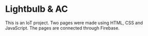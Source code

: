 # Lightbulb & AC
This is an IoT project. Two pages were made using HTML, CSS and JavaScript. The pages are connected through Firebase. 
